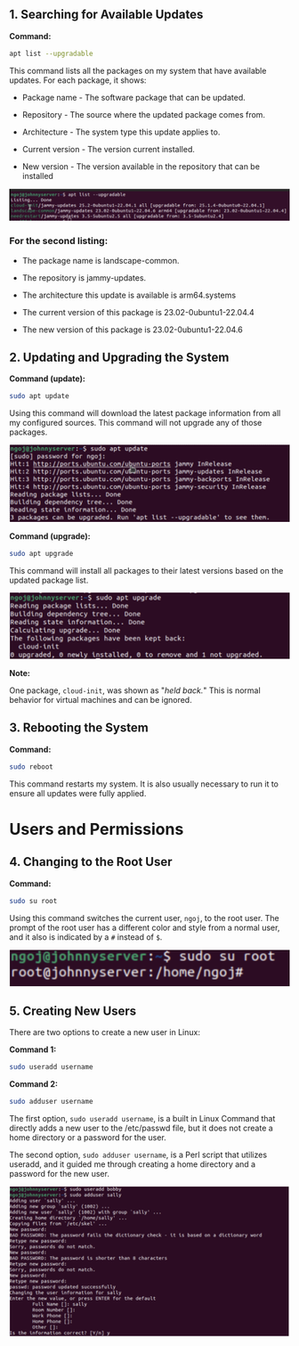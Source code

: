 ## 1. Searching for Available Updates

**Command:**
```bash
apt list --upgradable 
```

This command lists all the packages on my system that have available updates. For each package, it shows:

- Package name - The software package that can be updated.

- Repository - The source where the updated package comes from.

- Architecture - The system type this update applies to.

- Current version - The version current installed.

- New version - The version available in the repository that can be installed

![List of Upgradeable Packages](images/image1.png)

### For the second listing:

- The package name is landscape-common.

- The repository is jammy-updates.

- The architecture this update is available is arm64.systems

- The current version of this package is 23.02-0ubuntu1-22.04.4

- The new version of this package is 23.02-0ubuntu1-22.04.6

## 2. Updating and Upgrading the System

**Command (update):**
```bash
sudo apt update
```

Using this command will download the latest package information from all my configured sources. This command will not upgrade any of those packages.

![Command to Update](images/image2.png)

**Command (upgrade):**
```bash
sudo apt upgrade
```

This command will install all packages to their latest versions based on the updated package list.

![Command to Upgrade](images/image3.png)

**Note:**

One package, ```cloud-init```, was shown as "*held back.*" This is normal behavior for virtual machines and can be ignored.

## 3. Rebooting the System

**Command:**
```bash 
sudo reboot
```

This command restarts my system. It is also usually necessary to run it to ensure all updates were fully applied.

# Users and Permissions

## 4. Changing to the Root User

**Command:**
```bash
sudo su root
```

Using this command switches the current user, ```ngoj```, to the root user. The prompt of the root user has a different color and style from a normal user, and it also is indicated by a ```#``` instead of ```$```.

![Root User](images/image4.png)

## 5. Creating New Users

There are two options to create a new user in Linux:

**Command 1:**
```bash
sudo useradd username
```

**Command 2:**
```bash
sudo adduser username
```

The first option, `sudo useradd username`,
is a built in Linux Command that directly adds a new user to the /etc/passwd file, but it does not create a home directory or a password for the user. 

The second option, `sudo adduser username`,
is a Perl script that utilizes useradd, and it guided me through creating a home directory and a password for the new user.


![useradd and adduser](images/image5.png)

